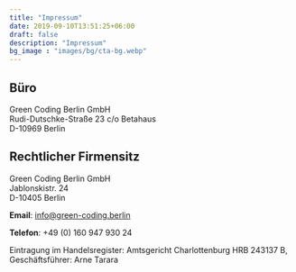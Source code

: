 ```yaml
---
title: "Impressum"
date: 2019-09-10T13:51:25+06:00
draft: false
description: "Impressum"
bg_image : "images/bg/cta-bg.webp"
---
```


## Büro
Green Coding Berlin GmbH\
Rudi-Dutschke-Straße 23 c/o Betahaus\
D-10969 Berlin

## Rechtlicher Firmensitz
Green Coding Berlin GmbH\
Jablonskistr. 24\
D-10405 Berlin

**Email**: info@green-coding.berlin

**Telefon**: +49 (0) 160 947 930 24

Eintragung im Handelsregister: Amtsgericht Charlottenburg HRB 243137 B, Geschäftsführer: Arne Tarara

